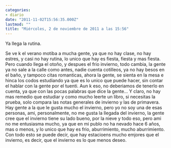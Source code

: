 ```yaml
---
categories:
- diario
date: "2011-11-02T15:56:35.000Z"
lastmod: ""
title: "Miércoles, 2 de noviembre de 2011 a las 15:56"
---
```


Ya llega la rutina.

Se ve k el verano motiba a mucha gente, ya que no hay clase, no hay estres, y casi no hay rutina, lo unico que hay es fiesta, fiesta y mas fiesta. Pero cuando llega el otoño, y despues el frio invierno, todo cambia, la gente ya no sale  a la calle como antes, nadie cuenta cotilleos, ya no hay besos en el baño, y tampoco citas romanticas, ahora la gente, se sienta en la mesa e hinca los codos estudiando ya que es lo unico que puede hacer, sin contar el hablar con la gente por el tuenti. Aun k eso, no deberiamos de tenerlo en cuenta, ya que con las pocas palabras que dice la gente...  Y claro, no hay mas remedio que estudiar y como mucho leerte un libro, si necesitas la prueba, solo compara las notas generales de invierno y las de primavera. Hay gente a la que le gusta mucho el invierno, pero yo no soy una de esas personas, ami, personalmente, no me gusta la llegada del invierno, la gente cree que el invierno tiene su lado bueno, por la nieve y todo eso, pero ami no me entusiasma mucho, ya que en mi publo no ha nevado hace 6 años, mas o menos, y lo unico que hay es frio, aburrimiento, mucho aburrimiento. 
Con todo esto se puede decir, que hay estacioens mucho emjores que el invierno, es decir, que el invierno es lo que menos deseo.